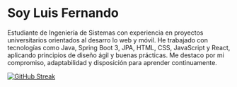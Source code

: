 
# Soy Luis Fernando 

Estudiante de Ingeniería de Sistemas con experiencia en
 proyectos universitarios orientados al desarro lo web y
 móvil. He trabajado con tecnologías como Java, Spring
 Boot 3, JPA, HTML, CSS, JavaScript y React, aplicando
 principios de diseño ágil y buenas prácticas. Me destaco
 por mi compromiso, adaptabilidad y disposición para
 aprender continuamente.

 [![GitHub Streak](https://github-readme-streak-stats.herokuapp.com?user=lucho9903&theme=dark&locale=es)](https://git.io/streak-stats)
